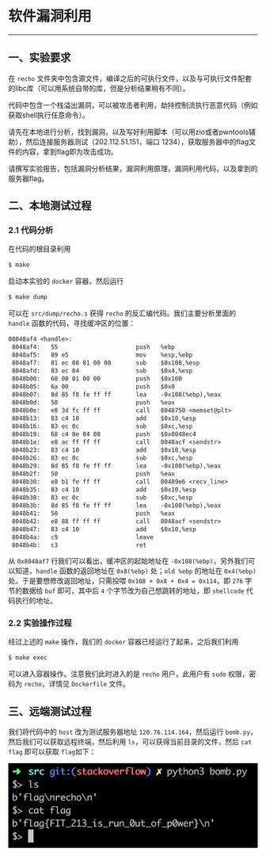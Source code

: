 #  软件漏洞利用

---

## 一、实验要求

在 `recho` 文件夹中包含源文件，编译之后的可执行文件，以及与可执行文件配套的libc库（可以用系统自带的库，但是分析结果稍有不同）。

代码中包含一个栈溢出漏洞，可以被攻击者利用，劫持控制流执行恶意代码（例如获取shell执行任意命令）。

请先在本地进行分析，找到漏洞，以及写好利用脚本（可以用zio或者pwntools辅助），然后连接服务器测试（202.112.51.151，端口 1234），获取服务器中的flag文件的内容，拿到flag即为攻击成功。

请撰写实验报告，包括漏洞分析结果，漏洞利用原理，漏洞利用代码，以及拿到的服务器flag。



## 二、本地测试过程

### 2.1 代码分析

在代码的根目录利用

```bash
$ make
```

启动本实验的 `docker` 容器，然后运行

```bash
$ make dump
```

可以在 `src/dump/recho.s` 获得 `recho` 的反汇编代码。我们主要分析里面的 `handle` 函数的代码，寻找缓冲区的位置：

```assembly
08048af4 <handle>:
 8048af4:	55                   	push   %ebp
 8048af5:	89 e5                	mov    %esp,%ebp
 8048af7:	81 ec 08 01 00 00    	sub    $0x108,%esp
 8048afd:	83 ec 04             	sub    $0x4,%esp
 8048b00:	68 00 01 00 00       	push   $0x100
 8048b05:	6a 00                	push   $0x0
 8048b07:	8d 85 f8 fe ff ff    	lea    -0x108(%ebp),%eax
 8048b0d:	50                   	push   %eax
 8048b0e:	e8 3d fc ff ff       	call   8048750 <memset@plt>
 8048b13:	83 c4 10             	add    $0x10,%esp
 8048b16:	83 ec 0c             	sub    $0xc,%esp
 8048b19:	68 c4 8e 04 08       	push   $0x8048ec4
 8048b1e:	e8 ac ff ff ff       	call   8048acf <sendstr>
 8048b23:	83 c4 10             	add    $0x10,%esp
 8048b26:	83 ec 0c             	sub    $0xc,%esp
 8048b29:	8d 85 f8 fe ff ff    	lea    -0x108(%ebp),%eax
 8048b2f:	50                   	push   %eax
 8048b30:	e8 b1 fe ff ff       	call   80489e6 <recv_line>
 8048b35:	83 c4 10             	add    $0x10,%esp
 8048b38:	83 ec 0c             	sub    $0xc,%esp
 8048b3b:	8d 85 f8 fe ff ff    	lea    -0x108(%ebp),%eax
 8048b41:	50                   	push   %eax
 8048b42:	e8 88 ff ff ff       	call   8048acf <sendstr>
 8048b47:	83 c4 10             	add    $0x10,%esp
 8048b4a:	c9                   	leave  
 8048b4b:	c3                   	ret    
```

从 `0x8048af7` 行我们可以看出，缓冲区的起始地址在 `-0x108(%ebp)`，另外我们可以知道，`handle` 函数的返回地址在 `0x8(%ebp)` 处；`old %ebp` 的地址在 `0x4(%ebp)` 处。于是要想修改返回地址，只需投喂 `0x108 + 0x8 + 0x4 = 0x114`，即 `276` 字节的数据给 `buf` 即可，其中后 `4` 个字节改为自己想跳转的地址，即 `shellcode` 代码执行的地址。

### 2.2 实验操作过程

经过上述的 `make` 操作，我们的 `docker` 容器已经运行了起来，之后我们利用

```bash
$ make exec
```

可以进入容器操作。注意我们此时进入的是 `recho` 用户，此用户有 `sudo` 权限，密码为 `recho`，详情见 `Dockerfile` 文件。



## 三、远端测试过程

我们将代码中的 `host` 改为测试服务器地址 `120.76.114.164`，然后运行 `bomb.py`，然后我们可以获取远程终端，然后利用 `ls`，可以获得当前目录的文件，然后 `cat flag` 即可以获取 `flag`如下：

![result](img/result.png)





